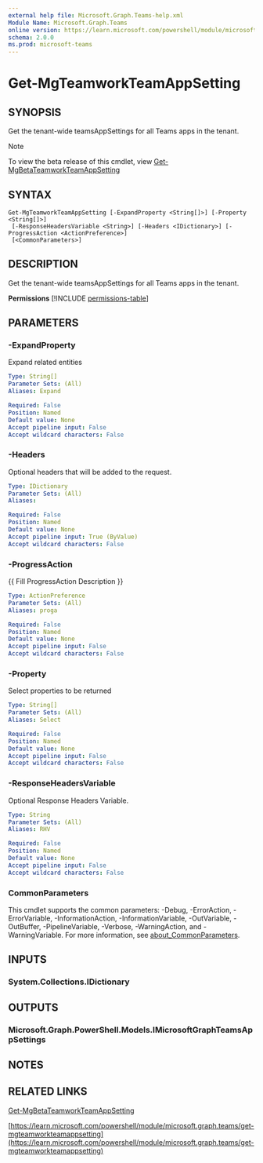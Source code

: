 ```yaml
---
external help file: Microsoft.Graph.Teams-help.xml
Module Name: Microsoft.Graph.Teams
online version: https://learn.microsoft.com/powershell/module/microsoft.graph.teams/get-mgteamworkteamappsetting
schema: 2.0.0
ms.prod: microsoft-teams
---
```


# Get-MgTeamworkTeamAppSetting

## SYNOPSIS
Get the tenant-wide teamsAppSettings for all Teams apps in the tenant.

> [!NOTE]
> To view the beta release of this cmdlet, view [Get-MgBetaTeamworkTeamAppSetting](/powershell/module/Microsoft.Graph.Beta.Teams/Get-MgBetaTeamworkTeamAppSetting?view=graph-powershell-beta)

## SYNTAX

```
Get-MgTeamworkTeamAppSetting [-ExpandProperty <String[]>] [-Property <String[]>]
 [-ResponseHeadersVariable <String>] [-Headers <IDictionary>] [-ProgressAction <ActionPreference>]
 [<CommonParameters>]
```

## DESCRIPTION
Get the tenant-wide teamsAppSettings for all Teams apps in the tenant.

**Permissions**
[!INCLUDE [permissions-table](~/../graphref/api-reference/v1.0/includes/permissions/teamsappsettings-get-permissions.md)]

## PARAMETERS

### -ExpandProperty
Expand related entities

```yaml
Type: String[]
Parameter Sets: (All)
Aliases: Expand

Required: False
Position: Named
Default value: None
Accept pipeline input: False
Accept wildcard characters: False
```

### -Headers
Optional headers that will be added to the request.

```yaml
Type: IDictionary
Parameter Sets: (All)
Aliases:

Required: False
Position: Named
Default value: None
Accept pipeline input: True (ByValue)
Accept wildcard characters: False
```

### -ProgressAction
{{ Fill ProgressAction Description }}

```yaml
Type: ActionPreference
Parameter Sets: (All)
Aliases: proga

Required: False
Position: Named
Default value: None
Accept pipeline input: False
Accept wildcard characters: False
```

### -Property
Select properties to be returned

```yaml
Type: String[]
Parameter Sets: (All)
Aliases: Select

Required: False
Position: Named
Default value: None
Accept pipeline input: False
Accept wildcard characters: False
```

### -ResponseHeadersVariable
Optional Response Headers Variable.

```yaml
Type: String
Parameter Sets: (All)
Aliases: RHV

Required: False
Position: Named
Default value: None
Accept pipeline input: False
Accept wildcard characters: False
```

### CommonParameters
This cmdlet supports the common parameters: -Debug, -ErrorAction, -ErrorVariable, -InformationAction, -InformationVariable, -OutVariable, -OutBuffer, -PipelineVariable, -Verbose, -WarningAction, and -WarningVariable. For more information, see [about_CommonParameters](http://go.microsoft.com/fwlink/?LinkID=113216).

## INPUTS

### System.Collections.IDictionary
## OUTPUTS

### Microsoft.Graph.PowerShell.Models.IMicrosoftGraphTeamsAppSettings
## NOTES

## RELATED LINKS
[Get-MgBetaTeamworkTeamAppSetting](/powershell/module/Microsoft.Graph.Beta.Teams/Get-MgBetaTeamworkTeamAppSetting?view=graph-powershell-beta)

[https://learn.microsoft.com/powershell/module/microsoft.graph.teams/get-mgteamworkteamappsetting](https://learn.microsoft.com/powershell/module/microsoft.graph.teams/get-mgteamworkteamappsetting)





